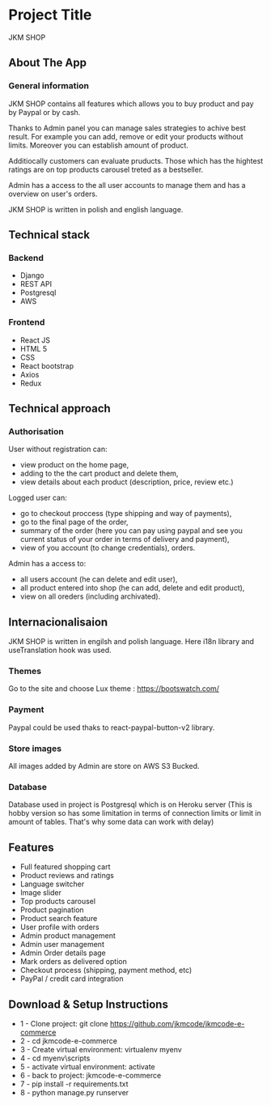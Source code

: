 # Project Title

JKM SHOP

## About The App

### General information

JKM SHOP contains all features which allows you to buy product and pay by Paypal or by cash.

Thanks to Admin panel you can manage sales strategies to achive best result. For example you can add, remove or edit your products without limits. Moreover you can establish amount of product.

Additiocally customers can evaluate pruducts. Those which has the hightest ratings are on top products carousel treted as a bestseller.

Admin has a access to the all user accounts to manage them and has a overview on user's orders.

JKM SHOP is written in polish and english language.

## Technical stack

### Backend

- Django
- REST API
- Postgresql
- AWS

### Frontend

- React JS
- HTML 5
- CSS
- React bootstrap
- Axios
- Redux

## Technical approach

### Authorisation

User without registration can:

- view product on the home page,
- adding to the the cart product and delete them,
- view details about each product (description, price, review etc.)

Logged user can:

- go to checkout proccess (type shipping and way of payments),
- go to the final page of the order,
- summary of the order (here you can pay using paypal and see you current status of your order in terms of delivery and payment),
- view of you account (to change credentials), orders.

Admin has a access to:

- all users account (he can delete and edit user),
- all product entered into shop (he can add, delete and edit product),
- view on all oreders (including archivated).

## Internacionalisaion

JKM SHOP is written in engilsh and polish language. Here i18n library and useTranslation hook was used.

### Themes

Go to the site and choose Lux theme : https://bootswatch.com/

### Payment

Paypal could be used thaks to react-paypal-button-v2 library.

### Store images

All images added by Admin are store on AWS S3 Bucked.

### Database

Database used in project is Postgresql which is on Heroku server (This is hobby version so has some limitation in terms of connection limits or limit in amount of tables. That's why some data can work with delay)

## Features

- Full featured shopping cart
- Product reviews and ratings
- Language switcher
- Image slider
- Top products carousel
- Product pagination
- Product search feature
- User profile with orders
- Admin product management
- Admin user management
- Admin Order details page
- Mark orders as delivered option
- Checkout process (shipping, payment method, etc)
- PayPal / credit card integration

## Download & Setup Instructions

- 1 - Clone project: git clone https://github.com/jkmcode/jkmcode-e-commerce
- 2 - cd jkmcode-e-commerce
- 3 - Create virtual environment: virtualenv myenv
- 4 - cd myenv\scripts
- 5 - activate virtual environment: activate
- 6 - back to project: jkmcode-e-commerce
- 7 - pip install -r requirements.txt
- 8 - python manage.py runserver
